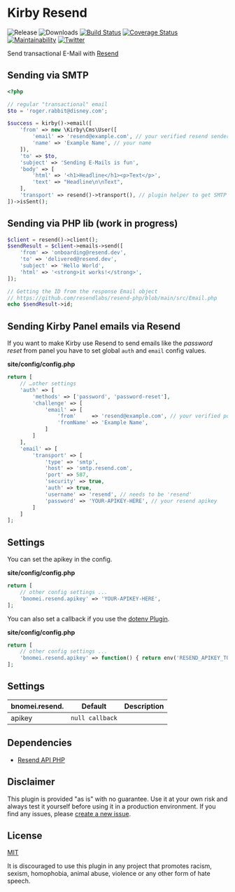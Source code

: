 # Kirby Resend

![Release](https://flat.badgen.net/packagist/v/bnomei/kirby-resend?color=ae81ff)
![Downloads](https://flat.badgen.net/packagist/dt/bnomei/kirby-resend?color=272822)
[![Build Status](https://flat.badgen.net/travis/bnomei/kirby-resend)](https://travis-ci.com/bnomei/kirby-resend)
[![Coverage Status](https://flat.badgen.net/coveralls/c/github/bnomei/kirby-resend)](https://coveralls.io/github/bnomei/kirby-resend) 
[![Maintainability](https://flat.badgen.net/codeclimate/maintainability/bnomei/kirby-resend)](https://codeclimate.com/github/bnomei/kirby-resend) 
[![Twitter](https://flat.badgen.net/badge/twitter/bnomei?color=66d9ef)](https://twitter.com/bnomei)

Send transactional E-Mail with [Resend](https://resend.com)

## Sending via SMTP
```php
<?php

// regular "transactional" email
$to = 'roger.rabbit@disney.com';

$success = kirby()->email([
    'from' => new \Kirby\Cms\User([
        'email' => 'resend@example.com', // your verified resend sender
        'name' => 'Example Name', // your name
    ]),
    'to' => $to,
    'subject' => 'Sending E-Mails is fun',
    'body' => [
        'html' => '<h1>Headline</h1><p>Text</p>',
        'text' => "Headline\n\nText",
    ],
    'transport' => resend()->transport(), // plugin helper to get SMTP config array
])->isSent();
```

## Sending via PHP lib (work in progress)

```php
$client = resend()->client();
$sendResult = $client->emails->send([
    'from' => 'onboarding@resend.dev',
    'to' => 'delivered@resend.dev',
    'subject' => 'Hello World',
    'html' => '<strong>it works!</strong>',
]);

// Getting the ID from the response Email object
// https://github.com/resendlabs/resend-php/blob/main/src/Email.php
echo $sendResult->id;
```

## Sending Kirby Panel emails via Resend

If you want to make Kirby use Resend to send emails like the *password reset* from panel you have to set global `auth` and `email` config values.

**site/config/config.php**
```php
return [
    // …other settings
    'auth' => [
        'methods' => ['password', 'password-reset'],
        'challenge' => [
            'email' => [
                'from'     => 'resend@example.com', // your verified postmark sender
                'fromName' => 'Example Name',
            ]
        ]
    ],
    'email' => [
        'transport' => [
            'type' => 'smtp',
            'host' => 'smtp.resend.com',
            'port' => 587,
            'security' => true,
            'auth' => true,
            'username' => 'resend', // needs to be 'resend'
            'password' => 'YOUR-APIKEY-HERE', // your resend apikey
        ]
    ]
];
```

## Settings

You can set the apikey in the config.

**site/config/config.php**
```php
return [
    // other config settings ...
    'bnomei.resend.apikey' => 'YOUR-APIKEY-HERE',
];
```

You can also set a callback if you use the [dotenv Plugin](https://github.com/bnomei/kirby3-dotenv).

**site/config/config.php**
```php
return [
    // other config settings ...
    'bnomei.resend.apikey' => function() { return env('RESEND_APIKEY_TOKEN'); },
];
```

## Settings

| bnomei.resend. | Default        | Description               |            
|----------------|----------------|---------------------------|
| apikey         | `null callback` |  |

## Dependencies

- [Resend API PHP](https://github.com/resendlabs/resend-php)

## Disclaimer

This plugin is provided "as is" with no guarantee. Use it at your own risk and always test it yourself before using it in a production environment. If you find any issues, please [create a new issue](https://github.com/bnomei/kirby-resend/issues/new).

## License

[MIT](https://opensource.org/licenses/MIT)

It is discouraged to use this plugin in any project that promotes racism, sexism, homophobia, animal abuse, violence or any other form of hate speech.
